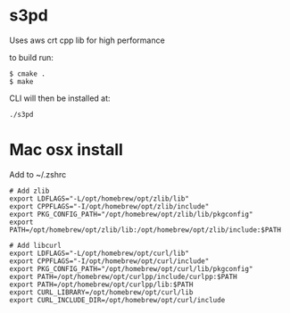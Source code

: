 # s3pd 
Uses aws crt cpp lib for high performance

to build run:
```
$ cmake .
$ make
```

CLI will then be installed at:
```
./s3pd
```

# Mac osx  install
Add to ~/.zshrc
```
# Add zlib
export LDFLAGS="-L/opt/homebrew/opt/zlib/lib"
export CPPFLAGS="-I/opt/homebrew/opt/zlib/include"
export PKG_CONFIG_PATH="/opt/homebrew/opt/zlib/lib/pkgconfig"
export PATH=/opt/homebrew/opt/zlib/lib:/opt/homebrew/opt/zlib/include:$PATH

# Add libcurl
export LDFLAGS="-L/opt/homebrew/opt/curl/lib"
export CPPFLAGS="-I/opt/homebrew/opt/curl/include"
export PKG_CONFIG_PATH="/opt/homebrew/opt/curl/lib/pkgconfig"
export PATH=/opt/homebrew/opt/curlpp/include/curlpp:$PATH
export PATH=/opt/homebrew/opt/curlpp/lib:$PATH
export CURL_LIBRARY=/opt/homebrew/opt/curl/lib
export CURL_INCLUDE_DIR=/opt/homebrew/opt/curl/include
```
